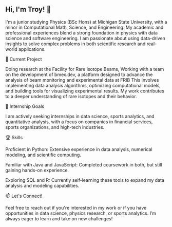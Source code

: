 ## Hi, I'm Troy! 👋

I'm a junior studying Physics (BSc Hons) at Michigan State University, with a minor in Computational Math, Science, and Engineering. My academic and professional experiences blend a strong foundation in physics with data science and software engineering. I am passionate about using data-driven insights to solve complex problems in both scientific research and real-world applications.

🌱 Current Project

Doing research at the Facility for Rare Isotope Beams, Working with a team on the development of bmex.dev, a platform designed to advance the analysis of beam monitoring and experimental data at FRIB This involves implementing data analysis algorithms, optimizing computational models, and building tools for visualizing experimental results. My work contributes to a deeper understanding of rare isotopes and their behavior.

💼 Internship Goals

I am actively seeking internships in data science, sports analytics, and quantitative analysis, with a focus on companies in financial services, sports organizations, and high-tech industries. 

🏆 Skills

Proficient in Python: Extensive experience in data analysis, numerical modeling, and scientific computing.

Familiar with Java and JavaScript: Completed coursework in both, but still gaining hands-on experience.

Exploring SQL and R: Currently self-learning these tools to expand my data analysis and modeling capabilities.

📫 Let's Connect!

Feel free to reach out if you're interested in my work or if you have opportunities in data science, physics research, or sports analytics. I’m always eager to learn and take on new challenges!

<!--
**dashertr/dashertr** is a ✨ _special_ ✨ repository because its `README.md` (this file) appears on your GitHub profile.

Here are some ideas to get you started:

- 🔭 I’m currently working on ...
- 🌱 I’m currently learning ...
- 👯 I’m looking to collaborate on ...
- 🤔 I’m looking for help with ...
- 💬 Ask me about ...
- 📫 How to reach me: ...
- 😄 Pronouns: ...
- ⚡ Fun fact: ...
-->

